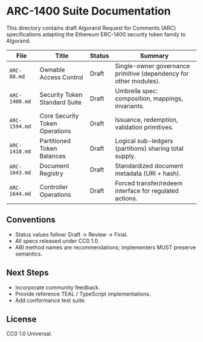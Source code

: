 # ARC-1400 Suite Documentation

This directory contains draft Algorand Request for Comments (ARC) specifications adapting the Ethereum ERC-1400 security token family to Algorand.

| File          | Title                          | Status | Summary                                                                |
| ------------- | ------------------------------ | ------ | ---------------------------------------------------------------------- |
| `ARC-88.md`   | Ownable Access Control         | Draft  | Single-owner governance primitive (dependency for other modules).      |
| `ARC-1400.md` | Security Token Standard Suite  | Draft  | Umbrella spec: composition, mappings, invariants.                      |
| `ARC-1594.md` | Core Security Token Operations | Draft  | Issuance, redemption, validation primitives.                           |
| `ARC-1410.md` | Partitioned Token Balances     | Draft  | Logical sub-ledgers (partitions) sharing total supply.                 |
| `ARC-1643.md` | Document Registry              | Draft  | Standardized document metadata (URI + hash).                           |
| `ARC-1644.md` | Controller Operations          | Draft  | Forced transfer/redeem interface for regulated actions.                |

## Conventions

- Status values follow: Draft → Review → Final.
- All specs released under CC0 1.0.
- ABI method names are recommendations; implementers MUST preserve semantics.

## Next Steps

- Incorporate community feedback.
- Provide reference TEAL / TypeScript implementations.
- Add conformance test suite.

## License

CC0 1.0 Universal.
